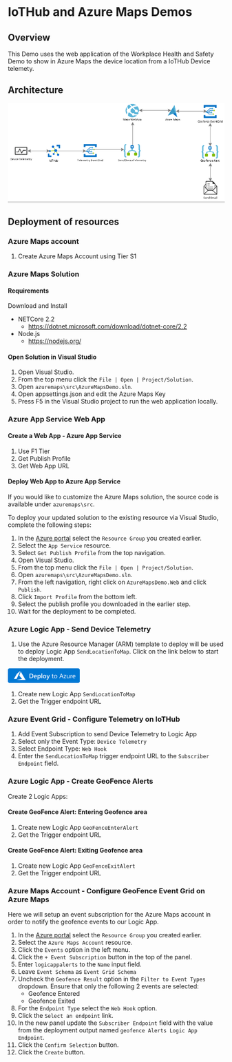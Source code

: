 # IoTHub and Azure Maps Demos

## Overview
This Demo uses the web application of the Workplace Health and Safety Demo to show in Azure Maps the device location from a IoTHub Device telemety.

## Architecture
![Architecture](https://github.com/marcusgaspar/IoTDemos/blob/TemporaryChangesForPOC/IoTHubAndAzureMaps/images/IoTHubAndAzureMapsArchitecture.png)

## Deployment of resources
   
### Azure Maps account
1. Create Azure Maps Account using Tier S1

### Azure Maps Solution

#### Requirements
Download and Install 
   - NETCore 2.2
      - https://dotnet.microsoft.com/download/dotnet-core/2.2
   - Node.js
      - https://nodejs.org/
      
#### Open Solution in Visual Studio
1. Open Visual Studio.
1. From the top menu click the `File | Open | Project/Solution`.
1. Open `azuremaps\src\AzureMapsDemo.sln`.
1. Open appsettings.json and edit the Azure Maps Key
1. Press F5 in the Visual Studio project to run the web application locally.

### Azure App Service Web App 
#### Create a Web App - Azure App Service
1. Use F1 Tier
1. Get Publish Profile
1. Get Web App URL

#### Deploy Web App to Azure App Service
If you would like to customize the Azure Maps solution, the source code is available under `azuremaps\src`.

To deploy your updated solution to the existing resource via Visual Studio, complete the following steps:
1. In the [Azure portal](https://portal.azure.com/) select the `Resource Group` you created earlier.
1. Select the `App Service` resource.
1. Select `Get Publish Profile` from the top navigation.
1. Open Visual Studio.
1. From the top menu click the `File | Open | Project/Solution`.
1. Open `azuremaps\src\AzureMapsDemo.sln`.
1. From the left navigation, right click on `AzureMapsDemo.Web` and click `Publish`.
1. Click `Import Profile` from the bottom left.
1. Select the publish profile you downloaded in the earlier step.
1. Wait for the deployment to be completed. 

### Azure Logic App - Send Device Telemetry  
1. Use the Azure Resource Manager (ARM) template to deploy will be used to deploy Logic App `SendLocationToMap`.  Click on the link below to start the deployment.<br>
<a href="https://portal.azure.com/#create/Microsoft.Template/uri/https%3A%2F%2Fraw.githubusercontent.com%2Fmarcusgaspar%2FIoTDemos%2Fmaster%2FIoTHubAndAzureMaps%2Fdeployment%2FSendLocationToMap-ARM-Template.json" target="_blank">
<img src="https://raw.githubusercontent.com/Azure/azure-quickstart-templates/master/1-CONTRIBUTION-GUIDE/images/deploytoazure.png"/>
</a>
   
1. Create new Logic App `SendLocationToMap`
1. Get the Trigger endpoint URL

### Azure Event Grid - Configure Telemetry on IoTHub  
1. Add Event Subscription to send Device Telemetry to Logic App
1. Select only the Event Type: `Device Telemetry`
1. Select Endpoint Type: `Web Hook`
1. Enter the `SendLocationToMap` trigger endpoint URL to the `Subscriber Endpoint` field.

### Azure Logic App - Create GeoFence Alerts
Create 2 Logic Apps:

#### Create GeoFence Alert: Entering Geofence area
1. Create new Logic App `GeoFenceEnterAlert`
1. Get the Trigger endpoint URL

#### Create GeoFence Alert: Exiting Geofence area
1. Create new Logic App `GeoFenceExitAlert`
1. Get the Trigger endpoint URL

### Azure Maps Account - Configure GeoFence Event Grid on Azure Maps
Here we will setup an event subscription for the Azure Maps account in order to notify the geofence events to our Logic App.

1. In the [Azure portal](https://portal.azure.com/) select the `Resource Group` you created earlier.
1. Select the `Azure Maps Account` resource.
1. Click the `Events` option in the left menu.
1. Click the `+ Event Subscription` button in the top of the panel.
1. Enter `logicappalerts` to the `Name` input field.
1. Leave `Event Schema` as `Event Grid Schema` 
1. Uncheck the `Geofence Result` option in the `Filter to Event Types` dropdown. Ensure that only the following 2 events are selected:
    * Geofence Entered
    * Geofence Exited
1. For the `Endpoint Type` select the `Web Hook` option.
1. Click the `Select an endpoint` link.
1. In the new panel update the `Subscriber Endpoint` field with the value from the deployment output named `geofence Alerts Logic App Endpoint`.
1. Click the `Confirm Selection` button.
1. Click the `Create` button.







